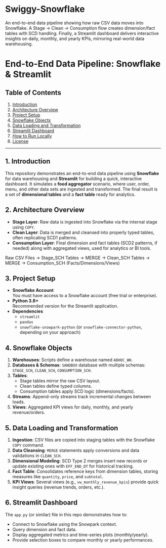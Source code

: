 # Swiggy-Snowflake
An end-to-end data pipeline showing how raw CSV data moves into Snowflake. A Stage → Clean → Consumption flow creates dimension/fact tables with SCD handling. Finally, a Streamlit dashboard delivers interactive insights on daily, monthly, and yearly KPIs, mirroring real-world data warehousing.

# End-to-End Data Pipeline: Snowflake & Streamlit

## Table of Contents
1. [Introduction](#introduction)  
2. [Architecture Overview](#architecture-overview)  
3. [Project Setup](#project-setup)  
4. [Snowflake Objects](#snowflake-objects)  
5. [Data Loading and Transformation](#data-loading-and-transformation)  
6. [Streamlit Dashboard](#streamlit-dashboard)  
7. [How to Run Locally](#how-to-run-locally)  
8. [License](#license)

---

## 1. Introduction
This repository demonstrates an end-to-end data pipeline using **Snowflake** for data warehousing and **Streamlit** for building a quick, interactive dashboard. It simulates a **food aggregator** scenario, where user, order, menu, and other data sets are ingested and transformed. The final result is a set of **dimensional tables** and a **fact table** ready for analytics.

## 2. Architecture Overview
- **Stage Layer**: Raw data is ingested into Snowflake via the internal stage using `COPY`.  
- **Clean Layer**: Data is merged and cleansed into properly typed tables, often replicating SCD1 patterns.  
- **Consumption Layer**: Final dimension and fact tables (SCD2 patterns, if needed) along with aggregated views, used for analytics or BI tools.

Raw CSV Files → Stage_SCH Tables → MERGE → Clean_SCH Tables → MERGE → Consumption_SCH (Facts/Dimensions/Views)


## 3. Project Setup
- **Snowflake Account**  
  You must have access to a Snowflake account (free trial or enterprise).  
- **Python 3.8+**  
  Recommended version for the Streamlit application.  
- **Dependencies**  
  - `streamlit`  
  - `pandas`  
  - `snowflake-snowpark-python` (or `snowflake-connector-python`, depending on your approach)

## 4. Snowflake Objects
1. **Warehouses**: Scripts define a warehouse named `ADHOC_WH`.  
2. **Databases & Schemas**: `SANDBOX` database with multiple schemas: `STAGE_SCH`, `CLEAN_SCH`, `CONSUMPTION_SCH`.  
3. **Tables**: 
   - Stage tables mirror the raw CSV layout.  
   - Clean tables define typed columns.  
   - Consumption tables apply SCD logic (dimensions/facts).  
4. **Streams**: Append-only streams track incremental changes between loads.  
5. **Views**: Aggregated KPI views for daily, monthly, and yearly revenue/orders.

## 5. Data Loading and Transformation
1. **Ingestion**: CSV files are copied into staging tables with the Snowflake `COPY` command.  
2. **Data Cleansing**: `MERGE` statements apply conversions and data validations in `CLEAN_SCH`.  
3. **Dimensional Modeling**: SCD Type 2 merges insert new records or update existing ones with `EFF_END_DT` for historical tracking.  
4. **Fact Table**: Consolidates reference keys from dimension tables, storing measures like `quantity`, `price`, and `subtotal`.  
5. **KPI Views**: Several views (e.g., `vw_monthly_revenue_kpis`) provide quick insight queries (revenue trends, orders, etc.).

## 6. Streamlit Dashboard
The `app.py` (or similar) file in this repo demonstrates how to:

- Connect to Snowflake using the Snowpark context.  
- Query dimension and fact data.  
- Display aggregated metrics and time-series plots (monthly/yearly).  
- Provide selection boxes to compare monthly or yearly performances.

